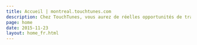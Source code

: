 ```yaml
---
title: Accueil | montreal.touchtunes.com
description: Chez TouchTunes, vous aurez de réelles opportunités de travailler à Montréal dans l'une des plus grandes plateformes de divertissement interactif de plus de 65 000 sites au pays. Parcourez nos carrières pour commencer.
page: home
date: 2015-11-23
layout: home_fr.html
---
```


